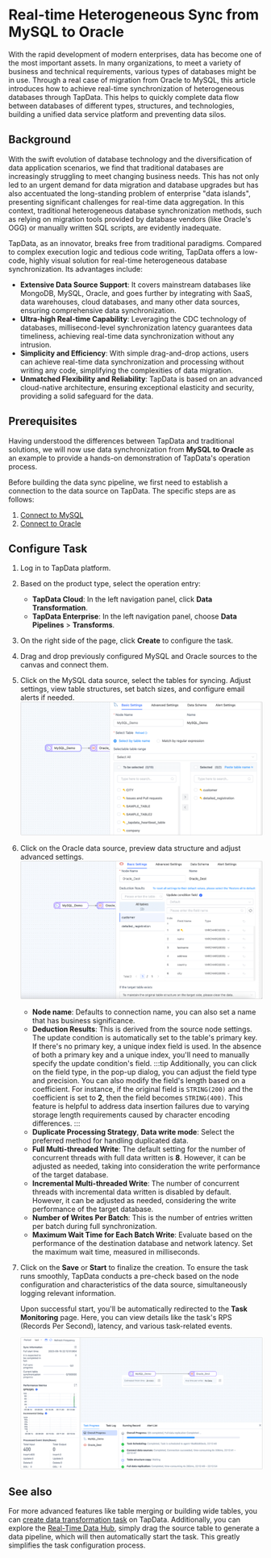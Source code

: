 # Real-time Heterogeneous Sync from MySQL to Oracle


With the rapid development of modern enterprises, data has become one of the most important assets. In many organizations, to meet a variety of business and technical requirements, various types of databases might be in use. Through a real case of migration from Oracle to MySQL, this article introduces how to achieve real-time synchronization of heterogeneous databases through TapData. This helps to quickly complete data flow between databases of different types, structures, and technologies, building a unified data service platform and preventing data silos.

## Background

With the swift evolution of database technology and the diversification of data application scenarios, we find that traditional databases are increasingly struggling to meet changing business needs. This has not only led to an urgent demand for data migration and database upgrades but has also accentuated the long-standing problem of enterprise "data islands", presenting significant challenges for real-time data aggregation. In this context, traditional heterogeneous database synchronization methods, such as relying on migration tools provided by database vendors (like Oracle's OGG) or manually written SQL scripts, are evidently inadequate.

TapData, as an innovator, breaks free from traditional paradigms. Compared to complex execution logic and tedious code writing, TapData offers a low-code, highly visual solution for real-time heterogeneous database synchronization. Its advantages include:

- **Extensive Data Source Support**: It covers mainstream databases like MongoDB, MySQL, Oracle, and goes further by integrating with SaaS, data warehouses, cloud databases, and many other data sources, ensuring comprehensive data synchronization.
- **Ultra-high Real-time Capability**: Leveraging the CDC technology of databases, millisecond-level synchronization latency guarantees data timeliness, achieving real-time data synchronization without any intrusion.
- **Simplicity and Efficiency**: With simple drag-and-drop actions, users can achieve real-time data synchronization and processing without writing any code, simplifying the complexities of data migration.
- **Unmatched Flexibility and Reliability**: TapData is based on an advanced cloud-native architecture, ensuring exceptional elasticity and security, providing a solid safeguard for the data.



## Prerequisites

Having understood the differences between TapData and traditional solutions, we will now use data synchronization from **MySQL to Oracle** as an example to provide a hands-on demonstration of TapData's operation process.

Before building the data sync pipeline, we first need to establish a connection to the data source on TapData. The specific steps are as follows:

1. [Connect to MySQL](../../connectors/on-prem-databases/mysql.md)
2. [Connect to Oracle](../../connectors/on-prem-databases/oracle.md)

## Configure Task

1. Log in to TapData platform.

2. Based on the product type, select the operation entry:

   * **TapData Cloud**: In the left navigation panel, click **Data Transformation**.
   * **TapData Enterprise**: In the left navigation panel, choose **Data Pipelines** > **Transforms**.

3. On the right side of the page, click **Create** to configure the task.

4. Drag and drop previously configured MySQL and Oracle sources to the canvas and connect them.

5. Click on the MySQL data source, select the tables for syncing.
   Adjust settings, view table structures, set batch sizes, and configure email alerts if needed.
   ![Select Tables](../../images/on_prem_select_mysql_table.png)

6. Click on the Oracle data source, preview data structure and adjust advanced settings.
   ![Oracle Node Settings](../../images/oracle_node_setting.png)

   * **Node name**: Defaults to connection name, you can also set a name that has business significance.
   * **Deduction Results**: This is derived from the source node settings. The update condition is automatically set to the table's primary key. If there's no primary key, a unique index field is used. In the absence of both a primary key and a unique index, you'll need to manually specify the update condition's field.
     :::tip
     Additionally, you can click on the field type, in the pop-up dialog, you can adjust the field type and precision. You can also modify the field's length based on a coefficient. For instance, if the original field is `STRING(200)` and the coefficient is set to **2**, then the field becomes `STRING(400)`. This feature is helpful to address data insertion failures due to varying storage length requirements caused by character encoding differences.
     :::
   * **Duplicate Processing Strategy**, **Data write mode**: Select the preferred method for handling duplicated data.
   * **Full Multi-threaded Write**: The default setting for the number of concurrent threads with full data written is **8**. However, it can be adjusted as needed, taking into consideration the write performance of the target database.
   * **Incremental Multi-threaded Write**: The number of concurrent threads with incremental data written is disabled by default. However, it can be adjusted as needed, considering the write performance of the target database.
   * **Number of Writes Per Batch**: This is the number of entries written per batch during full synchronization.
   * **Maximum Wait Time for Each Batch Write**: Evaluate based on the performance of the destination database and network latency. Set the maximum wait time, measured in milliseconds.

7. Click on the **Save** or **Start** to finalize the creation. To ensure the task runs smoothly, TapData conducts a pre-check based on the node configuration and characteristics of the data source, simultaneously logging relevant information.

   Upon successful start, you'll be automatically redirected to the **Task Monitoring** page. Here, you can view details like the task's RPS (Records Per Second), latency, and various task-related events.

   ![Monitor Task](../../images/monitor_mysql_to_oracle.png)

## See also

For more advanced features like table merging or building wide tables, you can [create data transformation task](../../user-guide/data-development/create-task.md) on TapData. Additionally, you can explore the [Real-Time Data Hub](../../user-guide/real-time-data-hub/daas-mode/enable-daas-mode.md), simply drag the source table to generate a data pipeline, which will then automatically start the task. This greatly simplifies the task configuration process.